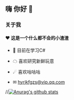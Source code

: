## 嗨 你好 👋

### 关于我

#### ❤ 这是一个什么都不会的小渣渣

- 🌱 目前在学习C#

- ☁  喜欢研究新鲜玩意

- ☄  喜欢咕咕咕

- ✉ hyrjkfgzs@vip.qq.com



//[![Anurag's github stats](https://github-readme-stats.vercel.app/api?username=hyrjkfgzs)](https://github.com/anuraghazra/github-readme-stats)
